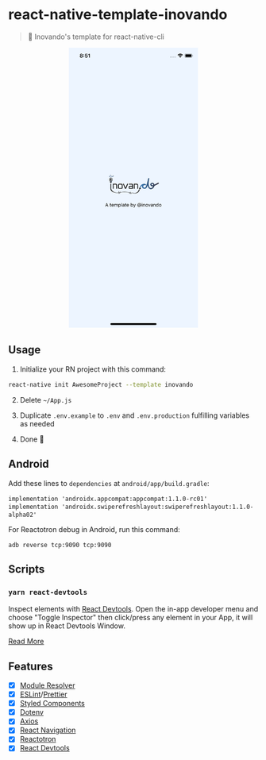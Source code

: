 # react-native-template-inovando
> 📱 Inovando's template for react-native-cli

<p style="text-align: center;">
  <img src="docs/template.png" width="260" />
</p>

## Usage
1. Initialize your RN project with this command:

```bash
react-native init AwesomeProject --template inovando
```

2. Delete `~/App.js`

3. Duplicate `.env.example` to `.env` and `.env.production` fulfilling variables as needed

4. Done 🎉

## Android

Add these lines to `dependencies` at `android/app/build.gradle`:
```
implementation 'androidx.appcompat:appcompat:1.1.0-rc01'
implementation 'androidx.swiperefreshlayout:swiperefreshlayout:1.1.0-alpha02'
```

For Reactotron debug in Android, run this command:
```
adb reverse tcp:9090 tcp:9090
```

## Scripts

### `yarn react-devtools`

Inspect elements with [React Devtools](https://www.npmjs.com/package/react-devtools). Open the in-app developer menu and choose "Toggle Inspector" then click/press any element in your App, it will show up in React Devtools Window.

[Read More](https://facebook.github.io/react-native/docs/debugging#react-developer-tools)

## Features
- [x] [Module Resolver](https://github.com/tleunen/babel-plugin-module-resolver)
- [x] [ESLint](https://github.com/santospatrick/eslint-config-react)/[Prettier](https://github.com/santospatrick/prettier-config)
- [x] [Styled Components](https://styled-components.com/docs/basics#react-native)
- [x] [Dotenv](https://github.com/zetachang/react-native-dotenv)
- [x] [Axios](https://www.npmjs.com/package/axios)
- [x] [React Navigation](https://reactnavigation.org/en/)
- [x] [Reactotron](https://github.com/infinitered/reactotron)
- [x] [React Devtools](https://www.npmjs.com/package/react-devtools)
